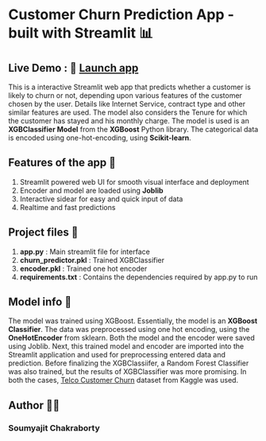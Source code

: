 # Customer Churn Prediction App - built with Streamlit 📊
## Live Demo : 🚀 [Launch app](https://churn-prediction-soumyajit-chakraborty.streamlit.app/)
This is a interactive Streamlit web app that predicts whether a customer is likely to churn or not, depending upon various features of the customer chosen by the user. Details like Internet Service, contract type and other similar features are used. The model also considers the Tenure for which the customer has stayed and his monthly charge.
The model is used is an **XGBClassifier Model** from the **XGBoost** Python library. The categorical data is encoded using one-hot-encoding, using **Scikit-learn**.

## Features of the app 🌟
1. Streamlit powered web UI for smooth visual interface and deployment
2. Encoder and model are loaded using **Joblib**
3. Interactive sidear for easy and quick input of data
4. Realtime and fast predictions

## Project files 📂
1. **app.py** : Main streamlit file for interface
2. **churn_predictor.pkl** : Trained XGBClassifier
3. **encoder.pkl** : Trained one hot encoder
4. **requirements.txt** : Contains the dependencies required by app.py to run

## Model info 🧠
The model was trained using XGBoost. Essentially, the model is an **XGBoost Classifier**. The data was preprocessed using one hot encoding, using the **OneHotEncoder** from sklearn. Both the model and the encoder were saved using Joblib. Next, this trained model and encoder are imported into the Streamlit application and used for preprocessing entered data and prediction. Before finalizing the XGBClassiifer, a Random Forest Classifier was also trained, but the results of XGBClassifier was more promising.
In both the cases, [Telco Customer Churn](https://www.kaggle.com/datasets/blastchar/telco-customer-churn) dataset from Kaggle was used.

## Author 👨‍💻
### Soumyajit Chakraborty
